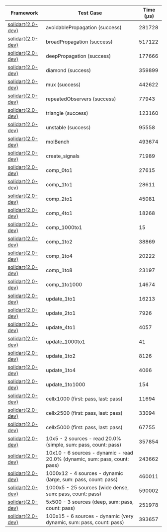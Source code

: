 | Framework | Test Case | Time (μs) |
| --- | --- | --- |
| [solidart(2.0-dev)](https://github.com/nank1ro/solidart/tree/dev) | avoidablePropagation (success) | 281728 |
| [solidart(2.0-dev)](https://github.com/nank1ro/solidart/tree/dev) | broadPropagation (success) | 517122 |
| [solidart(2.0-dev)](https://github.com/nank1ro/solidart/tree/dev) | deepPropagation (success) | 177666 |
| [solidart(2.0-dev)](https://github.com/nank1ro/solidart/tree/dev) | diamond (success) | 359899 |
| [solidart(2.0-dev)](https://github.com/nank1ro/solidart/tree/dev) | mux (success) | 442622 |
| [solidart(2.0-dev)](https://github.com/nank1ro/solidart/tree/dev) | repeatedObservers (success) | 77943 |
| [solidart(2.0-dev)](https://github.com/nank1ro/solidart/tree/dev) | triangle (success) | 123160 |
| [solidart(2.0-dev)](https://github.com/nank1ro/solidart/tree/dev) | unstable (success) | 95558 |
| [solidart(2.0-dev)](https://github.com/nank1ro/solidart/tree/dev) | molBench | 493674 |
| [solidart(2.0-dev)](https://github.com/nank1ro/solidart/tree/dev) | create_signals | 71989 |
| [solidart(2.0-dev)](https://github.com/nank1ro/solidart/tree/dev) | comp_0to1 | 27615 |
| [solidart(2.0-dev)](https://github.com/nank1ro/solidart/tree/dev) | comp_1to1 | 28611 |
| [solidart(2.0-dev)](https://github.com/nank1ro/solidart/tree/dev) | comp_2to1 | 45081 |
| [solidart(2.0-dev)](https://github.com/nank1ro/solidart/tree/dev) | comp_4to1 | 18268 |
| [solidart(2.0-dev)](https://github.com/nank1ro/solidart/tree/dev) | comp_1000to1 | 15 |
| [solidart(2.0-dev)](https://github.com/nank1ro/solidart/tree/dev) | comp_1to2 | 38869 |
| [solidart(2.0-dev)](https://github.com/nank1ro/solidart/tree/dev) | comp_1to4 | 20222 |
| [solidart(2.0-dev)](https://github.com/nank1ro/solidart/tree/dev) | comp_1to8 | 23197 |
| [solidart(2.0-dev)](https://github.com/nank1ro/solidart/tree/dev) | comp_1to1000 | 14674 |
| [solidart(2.0-dev)](https://github.com/nank1ro/solidart/tree/dev) | update_1to1 | 16213 |
| [solidart(2.0-dev)](https://github.com/nank1ro/solidart/tree/dev) | update_2to1 | 7926 |
| [solidart(2.0-dev)](https://github.com/nank1ro/solidart/tree/dev) | update_4to1 | 4057 |
| [solidart(2.0-dev)](https://github.com/nank1ro/solidart/tree/dev) | update_1000to1 | 41 |
| [solidart(2.0-dev)](https://github.com/nank1ro/solidart/tree/dev) | update_1to2 | 8126 |
| [solidart(2.0-dev)](https://github.com/nank1ro/solidart/tree/dev) | update_1to4 | 4066 |
| [solidart(2.0-dev)](https://github.com/nank1ro/solidart/tree/dev) | update_1to1000 | 154 |
| [solidart(2.0-dev)](https://github.com/nank1ro/solidart/tree/dev) | cellx1000 (first: pass, last: pass) | 11694 |
| [solidart(2.0-dev)](https://github.com/nank1ro/solidart/tree/dev) | cellx2500 (first: pass, last: pass) | 33094 |
| [solidart(2.0-dev)](https://github.com/nank1ro/solidart/tree/dev) | cellx5000 (first: pass, last: pass) | 67755 |
| [solidart(2.0-dev)](https://github.com/nank1ro/solidart/tree/dev) | 10x5 - 2 sources - read 20.0% (simple, sum: pass, count: pass) | 357854 |
| [solidart(2.0-dev)](https://github.com/nank1ro/solidart/tree/dev) | 10x10 - 6 sources - dynamic - read 20.0% (dynamic, sum: pass, count: pass) | 243662 |
| [solidart(2.0-dev)](https://github.com/nank1ro/solidart/tree/dev) | 1000x12 - 4 sources - dynamic (large, sum: pass, count: pass) | 460011 |
| [solidart(2.0-dev)](https://github.com/nank1ro/solidart/tree/dev) | 1000x5 - 25 sources (wide dense, sum: pass, count: pass) | 590002 |
| [solidart(2.0-dev)](https://github.com/nank1ro/solidart/tree/dev) | 5x500 - 3 sources (deep, sum: pass, count: pass) | 251978 |
| [solidart(2.0-dev)](https://github.com/nank1ro/solidart/tree/dev) | 100x15 - 6 sources - dynamic (very dynamic, sum: pass, count: pass) | 393657 |
